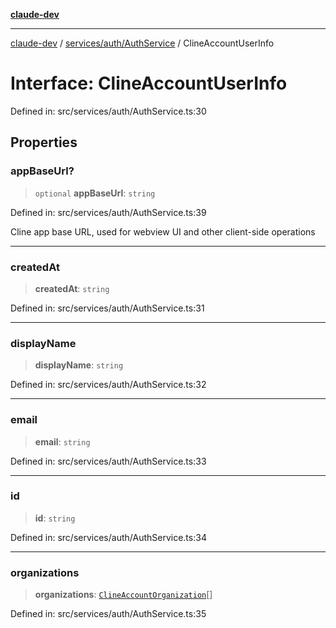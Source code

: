 [**claude-dev**](../../../../README.md)

***

[claude-dev](../../../../README.md) / [services/auth/AuthService](../README.md) / ClineAccountUserInfo

# Interface: ClineAccountUserInfo

Defined in: src/services/auth/AuthService.ts:30

## Properties

### appBaseUrl?

> `optional` **appBaseUrl**: `string`

Defined in: src/services/auth/AuthService.ts:39

Cline app base URL, used for webview UI and other client-side operations

***

### createdAt

> **createdAt**: `string`

Defined in: src/services/auth/AuthService.ts:31

***

### displayName

> **displayName**: `string`

Defined in: src/services/auth/AuthService.ts:32

***

### email

> **email**: `string`

Defined in: src/services/auth/AuthService.ts:33

***

### id

> **id**: `string`

Defined in: src/services/auth/AuthService.ts:34

***

### organizations

> **organizations**: [`ClineAccountOrganization`](ClineAccountOrganization.md)[]

Defined in: src/services/auth/AuthService.ts:35
